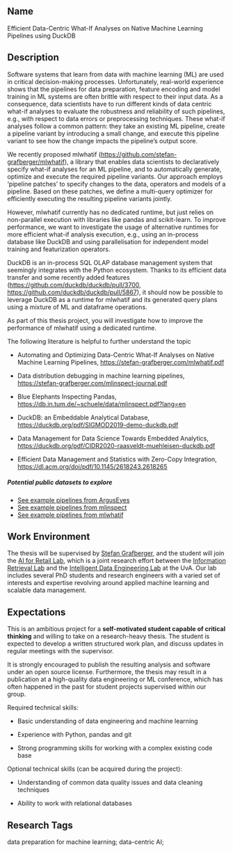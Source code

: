 ## Name



Efficient Data-Centric What-If Analyses on Native Machine Learning Pipelines using DuckDB



## Description



Software systems that learn from data with machine learning (ML) are used in critical decision-making processes. Unfortunately, real-world experience shows that the pipelines for data preparation, feature encoding and model training in ML systems are often brittle with respect to their input data. As a consequence, data scientists have to run different kinds of data centric what-if analyses to evaluate the robustness and reliability of such pipelines, e.g., with respect to data errors or preprocessing techniques. These what-if analyses follow a common pattern: they take an existing ML pipeline, create a pipeline variant by introducing a small change, and execute this pipeline variant to see how the change impacts the pipeline’s output score.

We recently proposed mlwhatif (https://github.com/stefan-grafberger/mlwhatif), a library that enables data scientists to declaratively specify what-if analyses for an ML pipeline, and to automatically generate, optimize and execute the required pipeline variants. Our approach employs ‘pipeline patches’ to specify changes to the data, operators and models of a pipeline. Based on these patches, we define a multi-query optimizer for efficiently executing the resulting pipeline variants jointly.

However, mlwhatif currently has no dedicated runtime, but just relies on non-parallel execution with libraries like pandas and scikit-learn. To improve performance, we want to investigate the usage of alternative runtimes for more efficient what-if analysis execution, e.g., using an in-process database like DuckDB and using parallelisation for independent model training and featurization operators.

DuckDB is an in-process SQL OLAP database management system that seemingly integrates with the Python ecosystem. Thanks to its efficient data transfer and some recently added features (https://github.com/duckdb/duckdb/pull/3700, https://github.com/duckdb/duckdb/pull/5867), it should now be possible to leverage DuckDB as a runtime for mlwhatif and its generated query plans using a mixture of ML and dataframe operations.

As part of this thesis project, you will investigate how to improve the performance of mlwhatif using a dedicated runtime.


The following literature is helpful to further understand the topic

*  Automating and Optimizing Data-Centric What-If Analyses on Native Machine Learning Pipelines, https://stefan-grafberger.com/mlwhatif.pdf

*  Data distribution debugging in machine learning pipelines, https://stefan-grafberger.com/mlinspect-journal.pdf

*  Blue Elephants Inspecting Pandas, https://db.in.tum.de/~schuele/data/mlinspect.pdf?lang=en

*  DuckDB: an Embeddable Analytical Database, https://duckdb.org/pdf/SIGMOD2019-demo-duckdb.pdf

*  Data Management for Data Science Towards Embedded Analytics, https://duckdb.org/pdf/CIDR2020-raasveldt-muehleisen-duckdb.pdf

*  Efficient Data Management and Statistics with Zero-Copy Integration, https://dl.acm.org/doi/pdf/10.1145/2618243.2618265


##### Potential public datasets to explore
* [See example pipelines from ArgusEyes](https://github.com/schelterlabs/arguseyes/tree/master/arguseyes/example_pipelines)
* [See example pipelines from mlinspect](https://github.com/stefan-grafberger/mlinspect/tree/master/example_pipelines)
* [See example pipelines from mlwhatif](https://github.com/stefan-grafberger/mlwhatif/blob/main/experiments/end_to_end)



 

 ## Work Environment

 

 The thesis will be supervised by [Stefan Grafberger](https://stefan-grafberger.com/), and the student will join the [AI for Retail Lab](https://icai.ai/airlab/), which is a joint research effort between the [Information Retrieval Lab](https://irlab.science.uva.nl/) and the [Intelligent Data Engineering Lab](https://indelab.org) at the UvA.  Our lab includes several PhD students and research engineers with a varied set of interests and expertise revolving around applied machine learning and scalable data management.

 

 ## Expectations

 

This is an ambitious project for a **self-motivated student capable of critical thinking** and willing to take on a research-heavy thesis. The student is expected to develop a written structured work plan, and discuss updates in regular meetings with the supervisor. 



It is strongly encouraged to publish the resulting analysis and software under an open source license. Furthermore, the thesis may result in a publication at a high-quality data engineering or ML conference, which has often happened in the past for student projects supervised within our group.



Required technical skills:

 * Basic understanding of data engineering and machine learning

 * Experience with Python, pandas and git

 * Strong programming skills for working with a complex existing code base



Optional technical skills (can be acquired during the project):

 * Understanding of common data quality issues and data cleaning techniques

 * Ability to work with relational databases





 ## Research Tags

 data preparation for machine learning; data-centric AI; 

 

 

